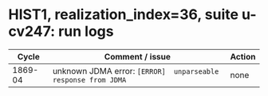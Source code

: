 # HIST1, realization_index=36, suite u-cv247: run logs

| Cycle | Comment / issue | Action |
| ---   | ---             | ---    |
| 1869-04 | unknown JDMA error: `[ERROR]  unparseable response from JDMA` | none |
